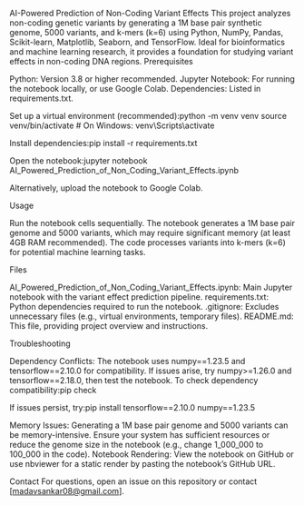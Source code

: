 AI-Powered Prediction of Non-Coding Variant Effects
This project analyzes non-coding genetic variants by generating a 1M base pair synthetic genome, 5000 variants, and k-mers (k=6) using Python, NumPy, Pandas, Scikit-learn, Matplotlib, Seaborn, and TensorFlow. Ideal for bioinformatics and machine learning research, it provides a foundation for studying variant effects in non-coding DNA regions.
Prerequisites

Python: Version 3.8 or higher recommended.
Jupyter Notebook: For running the notebook locally, or use Google Colab.
Dependencies: Listed in requirements.txt.



Set up a virtual environment (recommended):python -m venv venv
source venv/bin/activate  # On Windows: venv\Scripts\activate


Install dependencies:pip install -r requirements.txt


Open the notebook:jupyter notebook AI_Powered_Prediction_of_Non_Coding_Variant_Effects.ipynb

Alternatively, upload the notebook to Google Colab.

Usage

Run the notebook cells sequentially.
The notebook generates a 1M base pair genome and 5000 variants, which may require significant memory (at least 4GB RAM recommended).
The code processes variants into k-mers (k=6) for potential machine learning tasks.

Files

AI_Powered_Prediction_of_Non_Coding_Variant_Effects.ipynb: Main Jupyter notebook with the variant effect prediction pipeline.
requirements.txt: Python dependencies required to run the notebook.
.gitignore: Excludes unnecessary files (e.g., virtual environments, temporary files).
README.md: This file, providing project overview and instructions.

Troubleshooting

Dependency Conflicts: The notebook uses numpy==1.23.5 and tensorflow==2.10.0 for compatibility. If issues arise, try numpy>=1.26.0 and tensorflow==2.18.0, then test the notebook.
To check dependency compatibility:pip check


If issues persist, try:pip install tensorflow==2.10.0 numpy==1.23.5



Memory Issues: Generating a 1M base pair genome and 5000 variants can be memory-intensive. Ensure your system has sufficient resources or reduce the genome size in the notebook (e.g., change 1_000_000 to 100_000 in the code).
Notebook Rendering: View the notebook on GitHub or use nbviewer for a static render by pasting the notebook’s GitHub URL.



Contact
For questions, open an issue on this repository or contact [madavsankar08@gmail.com].
